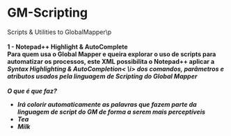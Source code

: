 # GM-Scripting
Scripts &amp; Utilities to GlobalMapper\p
<br /><br /><b> 1 - Notepad++ Highlight &amp; AutoComplete
<br />Para quem usa o Global Mapper e queira explorar o uso de scripts para automatizar os processos, este XML possibilita o Notepad++ aplicar a <i>Syntax Highlighting & AutoCompletion< \i> dos comandos, parâmetros e atributos usados pela linguagem de Scripting do Global Mapper
<br /><br />O que é que faz?
<br /> 
<ul>
  <li>Irá colorir automaticamente as palavras que fazem parte da linguagem de script do GM de forma a serem mais perceptíveis</li>
  <li>Tea</li>
  <li>Milk</li>
</ul> 
